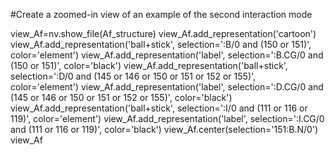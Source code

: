 #Create a zoomed-in view of an example of the second interaction mode

view_Af=nv.show_file(Af_structure)
view_Af.add_representation('cartoon')
view_Af.add_representation('ball+stick', selection=':B/0 and (150 or 151)', color='element')
view_Af.add_representation('label', selection=':B.CG/0 and (150 or 151)', color='black')
view_Af.add_representation('ball+stick', selection=':D/0 and (145 or 146 or 150 or 151 or 152 or 155)', color='element')
view_Af.add_representation('label', selection=':D.CG/0 and (145 or 146 or 150 or 151 or 152 or 155)', color='black')
view_Af.add_representation('ball+stick', selection=':I/0 and (111 or 116 or 119)', color='element')
view_Af.add_representation('label', selection=':I.CG/0 and (111 or 116 or 119)', color='black')
view_Af.center(selection='151:B.N/0')
view_Af
